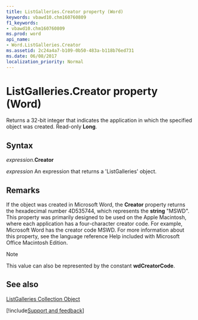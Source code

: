 ```yaml
---
title: ListGalleries.Creator property (Word)
keywords: vbawd10.chm160760809
f1_keywords:
- vbawd10.chm160760809
ms.prod: word
api_name:
- Word.ListGalleries.Creator
ms.assetid: 2c24a4a7-b109-0b50-483a-b118b76ed731
ms.date: 06/08/2017
localization_priority: Normal
---
```



# ListGalleries.Creator property (Word)

Returns a 32-bit integer that indicates the application in which the specified object was created. Read-only  **Long**.


## Syntax

_expression_.**Creator**

 _expression_ An expression that returns a 'ListGalleries' object.


## Remarks

If the object was created in Microsoft Word, the  **Creator** property returns the hexadecimal number 4D535744, which represents the **string** "MSWD". This property was primarily designed to be used on the Apple Macintosh, where each application has a four-character creator code. For example, Microsoft Word has the creator code MSWD. For more information about this property, see the language reference Help included with Microsoft Office Macintosh Edition.


> [!NOTE] 
> This value can also be represented by the constant **wdCreatorCode**.


## See also


[ListGalleries Collection Object](Word.listgalleries.md)

[!include[Support and feedback](~/includes/feedback-boilerplate.md)]